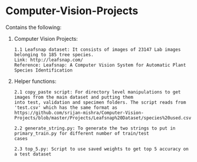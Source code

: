 # Computer-Vision-Projects

Contains the following:

1) Computer Vision Projects:

       1.1 Leafsnap dataset: It consists of images of 23147 Lab images belonging to 185 tree species.
       Link: http://leafsnap.com/
       Reference: Leafsnap: A Computer Vision System for Automatic Plant Species Identification


2) Helper functions:

       2.1 copy_paste script: For directory level manipulations to get images from the main dataset and putting them
       into test, validation and specimen folders. The script reads from 'test.csv' which has the same format as
       https://github.com/srijan-mishra/Computer-Vision-Projects/blob/master/Projects/Leafsnap%20Dataset/species%20used.csv

       2.2 generate_string.py: To generate the two strings to put in primary_train.py for different number of train/test
       cases

       2.3 top_5.py: Script to use saved weights to get top 5 accuracy on a test dataset
